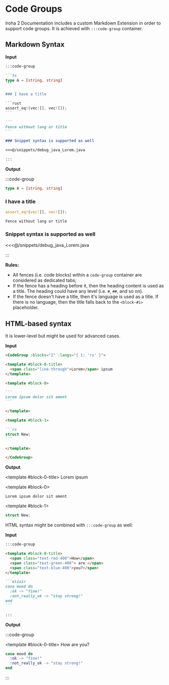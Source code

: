 # Code Groups

Iroha 2 Documentation includes a custom Markdown Extension in order to
support code groups. It is achieved with `:::code-group` container.

## Markdown Syntax

**Input**

````md
:::code-group

```ts
type A = [string, string]
```

### I have a title

```rust
assert_eq!(vec![], vec![]);
```

```
Fence without lang or title
```

### Snippet syntax is supported as well

<<<@/snippets/debug_java_Lorem.java

:::
````

**Output**

:::code-group

```ts
type A = [string, string]
```

### I have a title

```rust
assert_eq!(vec![], vec![]);
```

```
Fence without lang or title
```

### Snippet syntax is supported as well

<<<@/snippets/debug_java_Lorem.java

:::

**Rules:**

- All fences (i.e. code blocks) within a `code-group` container are
  considered as dedicated tabs;
- If the fence has a heading before it, then the heading content is used as a
  title. The heading could have any level (i.e. `#`, `##`, and so on).
- If the fence doesn't have a title, then it's language is used as a title. If
  there is no language, then the title falls back to the `<block-#i>` placeholder.

## HTML-based syntax

It is lower-level but might be used for advanced cases.

**Input**

````md
<CodeGroup :blocks="2" :langs="{ 1: 'rs' }">

<template #block-0-title>
  <span class="line-through">Lorem</span> ipsum
</template>

<template #block-0>

```
Lorem ipsum dolor sit ament
```

</template>

<template #block-1>

```rs
struct New;
```

</template>

</CodeGroup>
````

**Output**

<CodeGroup :blocks="2" :langs="{ 1: 'rs' }">

<template #block-0-title>
  <span class="line-through">Lorem</span> ipsum
</template>

<template #block-0>

```
Lorem ipsum dolor sit ament
```

</template>

<template #block-1>

```rs
struct New;
```

</template>

</CodeGroup>

HTML syntax might be combined with `:::code-group` as well:

**Input**

````md
:::code-group

<template #block-0-title>
  <span class="text-red-400">How</span>
  <span class="text-green-400"> are </span>
  <span class="text-blue-400">you?</span>
</template>

```elixir
case mood do
  :ok -> "fine!"
  :not_really_ok -> "stay strong!"
end
```

:::
````

**Output**

:::code-group

<template #block-0-title>
  <span class="text-red-400">How</span>
  <span class="text-green-400"> are </span>
  <span class="text-blue-400">you?</span>
</template>

```elixir
case mood do
  :ok -> "fine!"
  :not_really_ok -> "stay strong!"
end
```

:::
